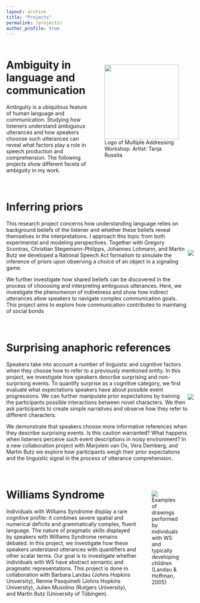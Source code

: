 ```yaml
---
layout: archive
title: "Projects"
permalink: /projects/
author_profile: true
---
```


<html>
  <head>
    <title>Anaphoric references project</title>
  </head>
  <style>
  .container {
  display: flex;
  align-items: center;
  justify-content: center;
  margin-top: 20px;
  margin-bottom: 20px;
}

img {
  max-width: 100%;
  max-height:100%;
}

.text {
  font-size: 14px;
  padding-left: 20px;
  padding-right: 20px;
  max-width: 650px;
  min-width: 650px;
  text-align: justify;
}
  </style>
  <body>
    <div class="container">
      <div class="text">
        <h1>Ambiguity in language and communication</h1>
        <p> Ambiguity is a ubiquitous feature of human language and communication. Studying how listeners understand ambiguous utterances and how speakers chooose such utterances can reveal what factors play a role in speech production and comprehension. The following projects show different facets of ambiguity in my work.</p>
      </div>
      <div class="image">
        <figure>
        <img src="http://asya-achimova.github.io/images/Logo_tubingen_russita3.png" height="200px">
        <figcaption>Logo of Multiple Addressing Workshop. Artist: Tanja Russita</figcaption>
      </figure>
      </div>
    </div>
    <div class="container">
      <div class="text">
        <h1>Inferring priors</h1>
        <p> This research project concerns how understanding language relies on background beliefs of the listener and whether these beliefs reveal themselves in the interpretations. I approach this topic from both experimental and modeling perspectives. Together with Gregory Scontras, Christian Stegemann-Philipps, Johannes Lohmann, and Martin Butz we developed a Rational Speech Act formalism to simulate the inference of priors upon observing a choice of an object in a signaling game.
        </p>
        <p>We further investigate how shared beliefs can be discovered in the process of chooosing and interpreting ambiguous utterances. Here, we investigate the phenomenon of indiretness and show how indirect utterances allow speakers to navigate complex communication goals. This project aims to explore how communication contributes to maintaing of social bonds</p>
      </div>
      <div class="image">
        <img src="http://asya-achimova.github.io/files/preference-trial.png">
      </div>
    </div>
    <div class="container">
      <div class="text">
        <h1>Surprising anaphoric references</h1>
        <p> Speakers take into account a number of linguistic and cognitive factors when they choose how to refer to a previously mentioned entity. In this project, we investigate how speakers describe surprising and non-surprising events. To quantify surprise as a cognitive category, we first evaluate what expectations speakers have about possible event progressions. We can further manipulate prior expectations by training the participants possible interactions between novel characters. We then ask participants to create simple narratives and observe how they refer to different characters.
        </p>
        <p> We demonstrate that speakers choose more informative references when they describe surprising events. Is this caution warranted? What happens when listeners perceive such event descriptions in noisy environment? In a new collaboration project with Marjolein van Os, Vera Demberg, and Martin Butz we explore how participants weigh their prior expectations and the linguistic signal in the process of utterance comprehension.
        </p>
      </div>
       <div class="image">
        <img src="http://asya-achimova.github.io/files/collision_fallback_training2_setup.png">
      </div>
    </div>
    <div class="container">
      <div class="text">
        <h1>Williams Syndrome</h1>
        <p> Individuals with Williams Syndrome display a rare cognitive profile: it combines severe spatial and numerical deficits and grammatically complex, fluent language. The nature of pragmatic skills displayed by speakers with Williams Syndrome remains debated. In this project, we investigate how these speakers understand utterances with quantifiers and other scalar terms. Our goal is to investigate whether individuals with WS have abstract semantic and pragmatic representations. This project is done in collaboration with Barbara Landau (Johns Hopkins University), Rennie Pasquinelli (Johns Hopkins University), Julien Musolino (Rutgers University), and Martin Butz (University of Tübingen).
        </p>
      </div>
      <div class="image">
        <figure>
        <img src="http://asya-achimova.github.io/files/WSdrawing.png">
        <figcaption>Examples of drawings performed by individuals with WS and typically developing children (Landau & Hoffman, 2005)</figcaption>
      </figure>
      </div>
    </div>
  </body>
</html>